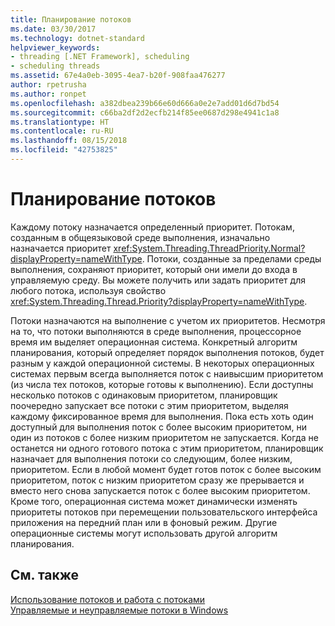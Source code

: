 ```yaml
---
title: Планирование потоков
ms.date: 03/30/2017
ms.technology: dotnet-standard
helpviewer_keywords:
- threading [.NET Framework], scheduling
- scheduling threads
ms.assetid: 67e4a0eb-3095-4ea7-b20f-908faa476277
author: rpetrusha
ms.author: ronpet
ms.openlocfilehash: a382dbea239b66e60d666a0e2e7add01d6d7bd54
ms.sourcegitcommit: c66ba2df2d2ecfb214f85ee0687d298e4941c1a8
ms.translationtype: HT
ms.contentlocale: ru-RU
ms.lasthandoff: 08/15/2018
ms.locfileid: "42753825"
---
```

# <a name="scheduling-threads"></a>Планирование потоков

Каждому потоку назначается определенный приоритет. Потокам, созданным в общеязыковой среде выполнения, изначально назначается приоритет <xref:System.Threading.ThreadPriority.Normal?displayProperty=nameWithType>. Потоки, созданные за пределами среды выполнения, сохраняют приоритет, который они имели до входа в управляемую среду. Вы можете получить или задать приоритет для любого потока, используя свойство <xref:System.Threading.Thread.Priority?displayProperty=nameWithType>.  
  
 Потоки назначаются на выполнение с учетом их приоритетов. Несмотря на то, что потоки выполняются в среде выполнения, процессорное время им выделяет операционная система. Конкретный алгоритм планирования, который определяет порядок выполнения потоков, будет разным у каждой операционной системы. В некоторых операционных системах первым всегда выполняется поток с наивысшим приоритетом (из числа тех потоков, которые готовы к выполнению). Если доступны несколько потоков с одинаковым приоритетом, планировщик поочередно запускает все потоки с этим приоритетом, выделяя каждому фиксированное время для выполнения. Пока есть хоть один доступный для выполнения поток с более высоким приоритетом, ни один из потоков с более низким приоритетом не запускается. Когда не останется ни одного готового потока с этим приоритетом, планировщик назначает для выполнения потоки со следующим, более низким, приоритетом. Если в любой момент будет готов поток с более высоким приоритетом, поток с низким приоритетом сразу же прерывается и вместо него снова запускается поток с более высоким приоритетом. Кроме того, операционная система может динамически изменять приоритеты потоков при перемещении пользовательского интерфейса приложения на передний план или в фоновый режим. Другие операционные системы могут использовать другой алгоритм планирования.  
  
## <a name="see-also"></a>См. также  
 [Использование потоков и работа с потоками](../../../docs/standard/threading/using-threads-and-threading.md)  
 [Управляемые и неуправляемые потоки в Windows](../../../docs/standard/threading/managed-and-unmanaged-threading-in-windows.md)
